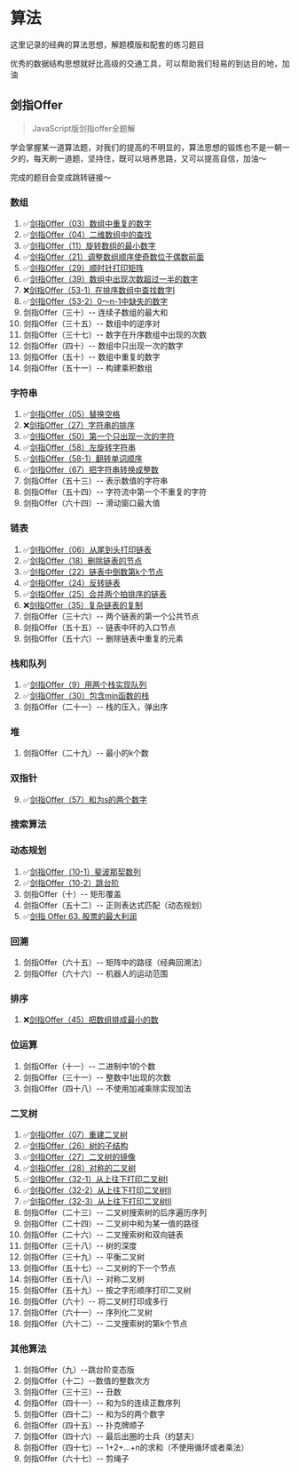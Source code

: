 # 算法

这里记录的经典的算法思想，解题模版和配套的练习题目

优秀的数据结构思想就好比高级的交通工具，可以帮助我们轻易的到达目的地，加油

## 剑指Offer

> JavaScript版剑指offer全题解

学会掌握某一道算法题，对我们的提高的不明显的，算法思想的锻炼也不是一朝一夕的，每天刷一道题，坚持住，既可以培养思路，又可以提高自信，加油～

完成的题目会变成跳转链接～

### 数组

1. ✅[剑指Offer（03）数组中重复的数字](./leetcode/offer03.md)
2. ✅[剑指Offer（04）二维数组中的查找](./leetcode/offer04.md)
3. ✅[剑指Offer（11）旋转数组的最小数字](./leetcode/offer11.md)
4. ✅[剑指Offer（21）调整数组顺序使奇数位于偶数前面](./leetcode/offer21.md)
5. ✅[剑指Offer（29）顺时针打印矩阵](./leetcode/offer29.md)
6. ✅[剑指Offer（39）数组中出现次数超过一半的数字](./leetcode/offer39.md)
7. ❌[剑指Offer（53-1）在排序数组中查找数字I](./leetcode/offer53-1.md)
8. ✅[剑指Offer（53-2）0～n-1中缺失的数字](./leetcode/offer53-2.md)
10. 剑指Offer（三十）-- 连续子数组的最大和
11. 剑指Offer（三十五）-- 数组中的逆序对
12. 剑指Offer（三十七）-- 数字在升序数组中出现的次数
13. 剑指Offer（四十）-- 数组中只出现一次的数字
14.  剑指Offer（五十）-- 数组中重复的数字
15. 剑指Offer（五十一）-- 构建乘积数组

### 字符串

1. ✅[剑指Offer（05）替换空格](./leetcode/offer05.md)
2. ❌[剑指Offer（27）字符串的排序](./leetcode/offer27.md)
3. ✅[剑指Offer（50）第一个只出现一次的字符](./leetcode/offer50.md)
4. ✅[剑指Offer（58）左旋转字符串](./leetcode/offer58.md)
5. ✅[剑指Offer（58-1）翻转单词顺序](./leetcode/offer58-1.md)
6. ✅[剑指Offer（67）把字符串转换成整数](./leetcode/offer67.md)
7. 剑指Offer（五十三）-- 表示数值的字符串
8.  剑指Offer（五十四）-- 字符流中第一个不重复的字符
9.  剑指Offer（六十四）-- 滑动窗口最大值

### 链表

1. ✅[剑指Offer（06）从尾到头打印链表](./leetcode/offer06.md)
2. ✅[剑指Offer（18）删除链表的节点](./leetcode/offer18.md)
3. ✅[剑指Offer（22）链表中倒数第k个节点](./leetcode/offer22.md)
4. ✅[剑指Offer（24）反转链表](./leetcode/offer24.md)
5. ✅[剑指Offer（25）合并两个拍排序的链表](./leetcode/offer25.md)
6. ❌[剑指Offer（35）复杂链表的复制](./leetcode/offer35.md)
7. 剑指Offer（三十六）-- 两个链表的第一个公共节点
8. 剑指Offer（五十五）-- 链表中环的入口节点
9. 剑指Offer（五十六）-- 删除链表中重复的元素

### 栈和队列

1. ✅[剑指Offer（9）用两个栈实现队列](./leetcode/offer09.md)
2. ✅[剑指Offer（30）包含min函数的栈](./leetcode/offer30.md)
3. 剑指Offer（二十一）-- 栈的压入，弹出序

### 堆

1. 剑指Offer（二十九）-- 最小的k个数


### 双指针

9. ✅[剑指Offer（57）和为s的两个数字](./leetcode/offer57.md)

### 搜索算法


### 动态规划

1. ✅[剑指Offer（10-1）斐波那契数列](./leetcode/offer10-1.md)
2. ✅[剑指Offer（10-2）跳台阶](./leetcode/offer10-2.md)
3. 剑指Offer（十）-- 矩形覆盖
4. 剑指Offer（五十二）-- 正则表达式匹配（动态规划）
5. ✅[剑指 Offer 63. 股票的最大利润](./leetcode/offer63.md)

### 回溯

1. 剑指Offer（六十五）-- 矩阵中的路径（经典回溯法）
2. 剑指Offer（六十六）-- 机器人的运动范围

### 排序

1. ❌[剑指Offer（45）把数组排成最小的数](./leetcode/offer45.md)

### 位运算

1. 剑指Offer（十一）-- 二进制中1的个数
2. 剑指Offer（三十一）-- 整数中1出现的次数
3. 剑指Offer（四十八）-- 不使用加减乘除实现加法

### 二叉树

1. ✅[剑指Offer（07）重建二叉树](./leetcode/offer07.md)
2. ✅[剑指Offer（26）树的子结构](./leetcode/offer26.md)
3. ✅[剑指Offer（27）二叉树的镜像](./leetcode/offer27.md)
4. ✅[剑指Offer（28）对称的二叉树](./leetcode/offer28.md)
5. ✅[剑指Offer（32-1）从上往下打印二叉树I](./leetcode/offer32-1.md)
6. ✅[剑指Offer（32-2）从上往下打印二叉树II](./leetcode/offer32-2.md)
7. ✅[剑指Offer（32-3）从上往下打印二叉树II](./leetcode/offer32-3.md)
8. 剑指Offer（二十三）-- 二叉树搜索树的后序遍历序列
9. 剑指Offer（二十四）-- 二叉树中和为某一值的路径
10. 剑指Offer（二十六）-- 二叉搜索树和双向链表
11. 剑指Offer（三十八）-- 树的深度
12. 剑指Offer（三十九）-- 平衡二叉树
13. 剑指Offer（五十七）-- 二叉树的下一个节点
14. 剑指Offer（五十八）-- 对称二叉树
15. 剑指Offer（五十九）-- 按之字形顺序打印二叉树
16. 剑指Offer（六十）-- 将二叉树打印成多行
17. 剑指Offer（六十一）-- 序列化二叉树
18. 剑指Offer（六十二）-- 二叉搜索树的第k个节点

### 其他算法

1. 剑指Offer（九）--跳台阶变态版
2. 剑指Offer（十二）--数值的整数次方
3. 剑指Offer（三十三）-- 丑数
4. 剑指Offer（四十一）-- 和为S的连续正数序列
5. 剑指Offer（四十二）-- 和为S的两个数字
6. 剑指Offer（四十五）-- 扑克牌顺子
7. 剑指Offer（四十六）-- 最后出圈的士兵（约瑟夫）
8. 剑指Offer（四十七）-- 1+2+...+n的求和（不使用循环或者乘法）
9. 剑指Offer（六十七）-- 剪绳子
